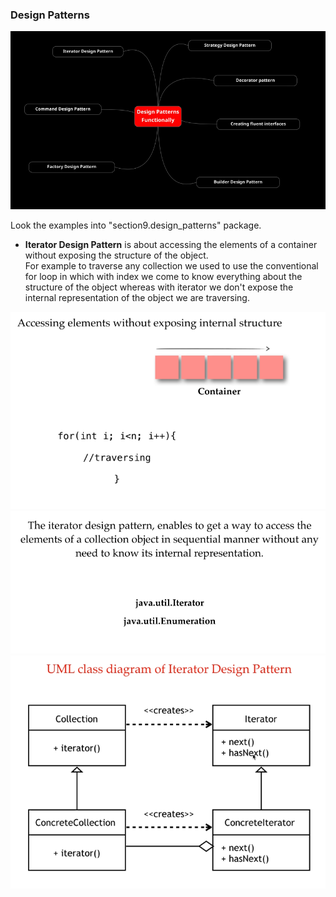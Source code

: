 ### Design Patterns
![image info](./imgs/Screenshot_20240729_123828.png "Design patterns Mind Map")

Look the examples into "section9.design_patterns" package.

- **Iterator Design Pattern** is about accessing the elements of a container without exposing the structure of the object.  
  For example to traverse any collection we used to use the conventional for loop in which with index we come to know everything about the structure of the object whereas with iterator we don't expose the internal representation of the object we are traversing.

![image info](./imgs/Screenshot_20240729_140536.png "Iterator Design Pattern")
![image info](./imgs/Screenshot_20240729_140747.png "Iterator Design Pattern")
![image info](./imgs/Screenshot_20240729_140856.png "Iterator Design Pattern")

